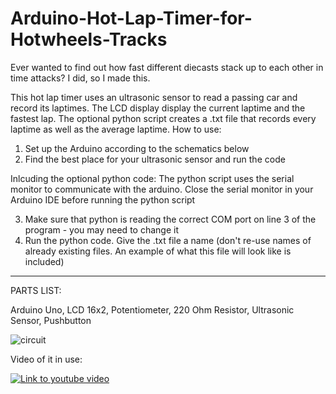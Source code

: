 # Arduino-Hot-Lap-Timer-for-Hotwheels-Tracks

Ever wanted to find out how fast different diecasts stack up to each other in time attacks? I did, so I made this.

This hot lap timer uses an ultrasonic sensor to read a passing car and record its laptimes. The LCD display display the current laptime and the fastest lap. The optional python script creates a .txt file that records every laptime as well as the average laptime.
How to use:
1. Set up the Arduino according to the schematics below
2. Find the best place for your ultrasonic sensor and run the code

Inlcuding the optional python code:
The python script uses the serial monitor to communicate with the arduino. Close the serial monitor in your Arduino IDE before running the python script

3. Make sure that python is reading the correct COM port on line 3 of the program - you may need to change it
4. Run the python code. Give the .txt file a name (don't re-use names of already existing files. An example of what this file will look like is included)

 
__________

PARTS LIST:

Arduino Uno,
LCD 16x2,
Potentiometer,
220 Ohm Resistor,
Ultrasonic Sensor,
Pushbutton

![circuit](https://github.com/noah-carmichael/Arduino-Hot-Lap-Timer-for-Hotwheels-Tracks/assets/126828296/70d02e8b-dea0-4559-9c50-8c410bf25d83)


Video of it in use:

[![Link to youtube video](https://img.youtube.com/vi/CE07UnDuNUc/0.jpg)](https://www.youtube.com/watch?v=CE07UnDuNUc)

